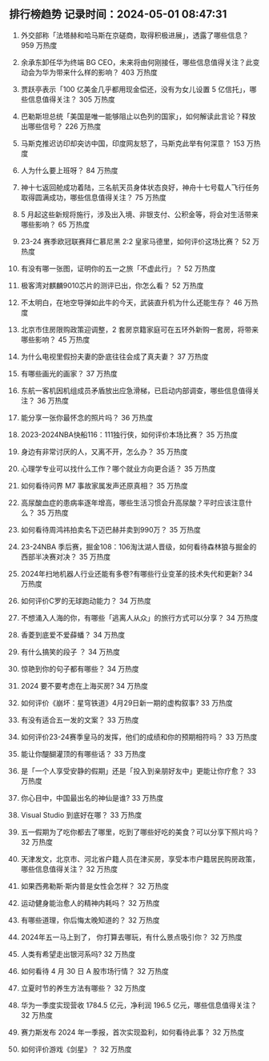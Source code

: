 
## 排行榜趋势 记录时间：2024-05-01 08:47:31
  
  1. 外交部称「法塔赫和哈马斯在京磋商，取得积极进展」，透露了哪些信息？ 959 万热度
    
  2. 余承东卸任华为终端 BG CEO，未来将由何刚接任，哪些信息值得关注？此变动会为华为带来什么样的影响？ 403 万热度
    
  3. 贾跃亭表示「100 亿美金几乎都用现金偿还，没有为女儿设置 5 亿信托」，哪些信息值得关注？ 305 万热度
    
  4. 巴勒斯坦总统「美国是唯一能够阻止以色列的国家」，如何解读此言论？释放出哪些信号？ 226 万热度
    
  5. 马斯克推迟访印却突访中国，印度网友怒了，马斯克此举有何深意？ 153 万热度
    
  6. 人为什么要上班呀？ 84 万热度
    
  7. 神十七返回舱成功着陆，三名航天员身体状态良好，神舟十七号载人飞行任务取得圆满成功，哪些信息值得关注？ 75 万热度
    
  8. 5 月起这些新规将施行，涉及出入境、非银支付、公积金等，将会对生活带来哪些影响？ 65 万热度
    
  9. 23-24 赛季欧冠联赛拜仁慕尼黑 2:2 皇家马德里，如何评价这场比赛？ 52 万热度
    
  10. 有没有哪一张图，证明你的五一之旅「不虚此行」？ 52 万热度
    
  11. 极客湾对麒麟9010芯片的测评已出，你怎么看？ 52 万热度
    
  12. 不太明白，在地空导弹如此牛的今天，武装直升机为什么还能生存？ 46 万热度
    
  13. 北京市住房限购政策迎调整，2 套房京籍家庭可在五环外新购一套房，将带来哪些影响？ 45 万热度
    
  14. 为什么电视里假扮夫妻的卧底往往会成了真夫妻？ 37 万热度
    
  15. 有哪些画光的画家？ 37 万热度
    
  16. 东航一客机因机组成员矛盾放出应急滑梯，已启动内部调查，哪些信息值得关注？ 36 万热度
    
  17. 能分享一张你最怀念的照片吗？ 36 万热度
    
  18. 2023-2024NBA快船116：111独行侠，如何评价本场比赛？ 35 万热度
    
  19. 身边有非常讨厌的人，又离不开，怎么办？ 35 万热度
    
  20. 心理学专业可以找什么工作？哪个就业方向更合适？ 35 万热度
    
  21. 如何看待问界 M7 事故家属发声还原真相？ 35 万热度
    
  22. 高尿酸血症的患病率逐年增高，哪些生活习惯会升高尿酸？平时应该注意什么？ 35 万热度
    
  23. 如何看待周鸿祎拍卖名下迈巴赫并卖到990万？ 35 万热度
    
  24. 23-24NBA 季后赛，掘金108：106淘汰湖人晋级，如何看待森林狼与掘金的西部半决赛对决？ 35 万热度
    
  25. 2024年扫地机器人行业还能有多卷?有哪些行业变革的技术失代和更新? 34 万热度
    
  26. 如何评价C罗的无球跑动能力？ 34 万热度
    
  27. 不想涌入人海的你，有哪些「逃离人从众」的旅行方式可以分享？ 34 万热度
    
  28. 香菱到底爱不爱薛蟠？ 34 万热度
    
  29. 有什么搞笑的段子 ？ 34 万热度
    
  30. 惊艳到你的句子都有哪些？ 34 万热度
    
  31. 2024 要不要考虑在上海买房? 34 万热度
    
  32. 如何评价《崩坏：星穹铁道》4月29日新一期的虚构叙事? 33 万热度
    
  33. 有没有适合五一发的文案？ 33 万热度
    
  34. 如何评价23-24赛季皇马的发挥，他们的成绩和你的预期相符吗？ 33 万热度
    
  35. 能让你醍醐灌顶的有哪些话？ 33 万热度
    
  36. 是「一个人享受安静的假期」还是「投入到亲朋好友中」更能让你疗愈？ 33 万热度
    
  37. 你心目中，中国最出名的神仙是谁? 33 万热度
    
  38. Visual Studio 到底好在哪？ 33 万热度
    
  39. 五一假期为了吃你都去了哪里，吃到了哪些好吃的美食？可以分享下照片吗？ 32 万热度
    
  40. 天津发文，北京市、河北省户籍人员在津买房，享受本市户籍居民购房政策，哪些信息值得关注？ 32 万热度
    
  41. 如果西弗勒斯·斯内普是女性会怎样？ 32 万热度
    
  42. 运动健身能治愈人的精神内耗吗？ 32 万热度
    
  43. 有哪些道理，你后悔太晚知道的？ 32 万热度
    
  44. 2024年五一马上到了， 你打算去哪玩，有什么景点吸引你？ 32 万热度
    
  45. 人类有希望走出银河系吗? 32 万热度
    
  46. 如何看待 4 月 30 日 A 股市场行情？ 32 万热度
    
  47. 立夏时节的养生方法有哪些？ 32 万热度
    
  48. 华为一季度实现营收 1784.5 亿元，净利润 196.5 亿元，哪些信息值得关注？ 32 万热度
    
  49. 赛力斯发布 2024 年一季报，首次实现盈利，如何看待此事？ 32 万热度
    
  50. 如何评价游戏《剑星》？ 32 万热度
    
